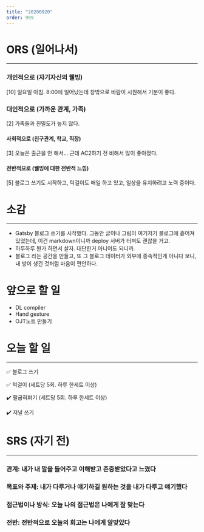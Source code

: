 ```yaml
---
title: "20200920"
order: 999
---
```


# ORS (일어나서)
---
### 개인적으로 (자기자신의 웰빙)
[10] 일요일 아침. 8:00에 일어났는데 창밖으로 바람이 시원해서 기분이 좋다.
### 대인적으로 (가까운 관계, 가족)
[2] 가족들과 친밀도가 높지 않다.
#### 사회적으로 (친구관계, 학교, 직장)
[3] 오늘은 출근을 안 해서... 근데 AC2하기 전 비해서 많이 좋아졌다.
#### 전반적으로 (웰빙에 대한 전반적 느낌)
[5] 블로그 쓰기도 시작하고, 턱걸이도 매일 하고 있고, 일상을 유지하려고 노력 중이다.


# 소감
---
- Gatsby 블로그 쓰기를 시작했다. 그동안 글이나 그림이 여기저기 블로그에 흩어져 있었는데, 이건 markdown이니까 deploy 서버가 터져도 괜찮을 거고.
- 하루하루 뭔가 하면서 살자. 대단한거 아니어도 되니까.
- 블로그 라는 공간을 만들고, 또 그 블로그 데이터가 외부에 종속적인게 아니다 보니, 내 방이 생긴 것처럼 마음이 편안하다.

# 앞으로 할 일
- DL compiler
- Hand gesture
- OJT노트 만들기

# 오늘 할 일
---
:white_check_mark: 블로그 쓰기

:white_check_mark: 턱걸이 (세트당 5회. 하루 한세트 이상)

:heavy_check_mark: 팔굽혀펴기 (세트당 5회. 하루 한세트 이상)

:heavy_check_mark: 저널 쓰기

# SRS (자기 전)
---
### 관계: 내가 내 말을 들어주고 이해받고 존중받았다고 느꼈다
### 목표와 주제: 내가 다루거나 얘기하길 원하는 것을 내가 다루고 얘기했다
### 접근법이나 방식: 오늘 나의 접근법은 나에게 잘 맞는다
### 전반: 전반적으로 오늘의 회고는 나에게 알맞았다
